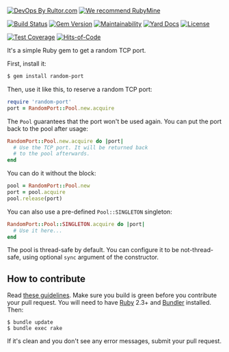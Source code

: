 [![DevOps By Rultor.com](http://www.rultor.com/b/yegor256/random-port)](http://www.rultor.com/p/yegor256/random-port)
[![We recommend RubyMine](http://www.elegantobjects.org/rubymine.svg)](https://www.jetbrains.com/ruby/)

[![Build Status](https://travis-ci.org/yegor256/random-port.svg)](https://travis-ci.org/yegor256/random-port)
[![Gem Version](https://badge.fury.io/rb/random-port.svg)](http://badge.fury.io/rb/random-port)
[![Maintainability](https://api.codeclimate.com/v1/badges/349b8c31884d3b34d926/maintainability)](https://codeclimate.com/github/yegor256/random-port/maintainability)
[![Yard Docs](http://img.shields.io/badge/yard-docs-blue.svg)](http://rubydoc.info/github/yegor256/random-port/master/frames)
[![License](https://img.shields.io/badge/license-MIT-green.svg)](https://github.com/yegor256/random-port/blob/master/LICENSE.txt)

[![Test Coverage](https://img.shields.io/codecov/c/github/yegor256/random-port.svg)](https://codecov.io/github/yegor256/random-port?branch=master)
[![Hits-of-Code](https://hitsofcode.com/github/yegor256/random-port)](https://hitsofcode.com/view/github/random-port/mailanes)

It's a simple Ruby gem to get a random TCP port.

First, install it:

```bash
$ gem install random-port
```

Then, use it like this, to reserve a random TCP port:

```ruby
require 'random-port'
port = RandomPort::Pool.new.acquire
```

The `Pool` guarantees that the port won't be used again. You can put
the port back to the pool after usage:

```ruby
RandomPort::Pool.new.acquire do |port|
  # Use the TCP port. It will be returned back
  # to the pool afterwards.
end
```

You can do it without the block:

```ruby
pool = RandomPort::Pool.new
port = pool.acquire
pool.release(port)
```

You can also use a pre-defined `Pool::SINGLETON` singleton:

```ruby
RandomPort::Pool::SINGLETON.acquire do |port|
  # Use it here...
end
```

The pool is thread-safe by default.
You can configure it to be
not-thread-safe, using optional `sync` argument of the constructor.

## How to contribute

Read [these guidelines](https://www.yegor256.com/2014/04/15/github-guidelines.html).
Make sure you build is green before you contribute
your pull request. You will need to have [Ruby](https://www.ruby-lang.org/en/) 2.3+ and
[Bundler](https://bundler.io/) installed. Then:

```
$ bundle update
$ bundle exec rake
```

If it's clean and you don't see any error messages, submit your pull request.
